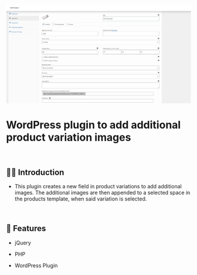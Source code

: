 ![](https://raw.githubusercontent.com/Matthewpco/WP-Plugin-Product-Variation-Images/main/product-variation-images.png)

# WordPress plugin to add additional product variation images

<br>

## 🙋‍♂️ Introduction

- This plugin creates a new  field in product variations to add additional images. The additional images are then appended to a selected space in the products template, when said variation is selected.

<br>

## 📜 Features

- jQuery
- PHP
- WordPress Plugin


  <br>

